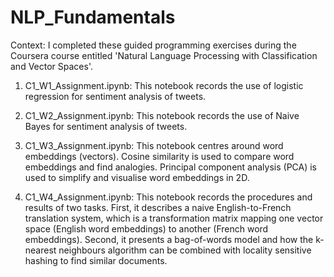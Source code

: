 # NLP_Fundamentals

Context: I completed these guided programming exercises during the Coursera course entitled 'Natural Language Processing with Classification and Vector Spaces'.

1. C1_W1_Assignment.ipynb:
This notebook records the use of logistic regression for sentiment analysis of tweets.

2. C1_W2_Assignment.ipynb:
This notebook records the use of Naive Bayes for sentiment analysis of tweets.

3. C1_W3_Assignment.ipynb:
This notebook centres around word embeddings (vectors). Cosine similarity is used to compare word embeddings and find analogies. Principal component analysis (PCA) is used to simplify and visualise word embeddings in 2D.

4. C1_W4_Assignment.ipynb:
This notebook records the procedures and results of two tasks. First, it describes a naive English-to-French translation system, which is a transformation matrix mapping one vector space (English word embeddings) to another (French word embeddings). Second, it presents a bag-of-words model and how the k-nearest neighbours algorithm can be combined with locality sensitive hashing to find similar documents.
